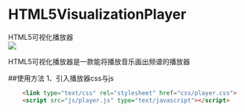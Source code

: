 # HTML5VisualizationPlayer
HTML5可视化播放器
<br>
![](https://poppinrubo.github.io/HTML5VisualizationPlayer/images/demo.gif)  

HTML5可视化播放器是一款能将播放音乐画出频谱的播放器

##使用方法
1、引入播放器css与js
```html
    <link type="text/css" rel="stylesheet" href="css/player.css">
    <script src="js/player.js" type="text/javascript"></script>
```
